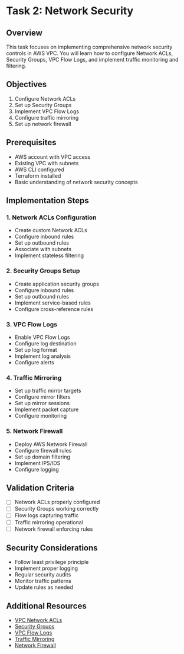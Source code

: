 # Task 2: Network Security

## Overview
This task focuses on implementing comprehensive network security controls in AWS VPC. You will learn how to configure Network ACLs, Security Groups, VPC Flow Logs, and implement traffic monitoring and filtering.

## Objectives
1. Configure Network ACLs
2. Set up Security Groups
3. Implement VPC Flow Logs
4. Configure traffic mirroring
5. Set up network firewall

## Prerequisites
- AWS account with VPC access
- Existing VPC with subnets
- AWS CLI configured
- Terraform installed
- Basic understanding of network security concepts

## Implementation Steps

### 1. Network ACLs Configuration
- Create custom Network ACLs
- Configure inbound rules
- Set up outbound rules
- Associate with subnets
- Implement stateless filtering

### 2. Security Groups Setup
- Create application security groups
- Configure inbound rules
- Set up outbound rules
- Implement service-based rules
- Configure cross-reference rules

### 3. VPC Flow Logs
- Enable VPC Flow Logs
- Configure log destination
- Set up log format
- Implement log analysis
- Configure alerts

### 4. Traffic Mirroring
- Set up traffic mirror targets
- Configure mirror filters
- Set up mirror sessions
- Implement packet capture
- Configure monitoring

### 5. Network Firewall
- Deploy AWS Network Firewall
- Configure firewall rules
- Set up domain filtering
- Implement IPS/IDS
- Configure logging

## Validation Criteria
- [ ] Network ACLs properly configured
- [ ] Security Groups working correctly
- [ ] Flow logs capturing traffic
- [ ] Traffic mirroring operational
- [ ] Network firewall enforcing rules

## Security Considerations
- Follow least privilege principle
- Implement proper logging
- Regular security audits
- Monitor traffic patterns
- Update rules as needed

## Additional Resources
- [VPC Network ACLs](https://docs.aws.amazon.com/vpc/latest/userguide/vpc-network-acls.html)
- [Security Groups](https://docs.aws.amazon.com/vpc/latest/userguide/VPC_SecurityGroups.html)
- [VPC Flow Logs](https://docs.aws.amazon.com/vpc/latest/userguide/flow-logs.html)
- [Traffic Mirroring](https://docs.aws.amazon.com/vpc/latest/mirroring/what-is-traffic-mirroring.html)
- [Network Firewall](https://docs.aws.amazon.com/network-firewall/latest/developerguide/what-is-aws-network-firewall.html) 